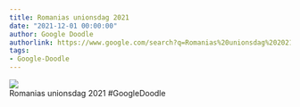 ```yaml
---
title: Romanias unionsdag 2021
date: "2021-12-01 00:00:00"
author: Google Doodle
authorlink: https://www.google.com/search?q=Romanias%20unionsdag%202021
tags:
- Google-Doodle
---
```

<img src="https://www.google.com/logos/doodles/2021/great-union-day-2021-6753651837109152-law.gif" referrerpolicy="no-referrer"><br>Romanias unionsdag 2021 #GoogleDoodle